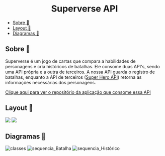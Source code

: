 <h1 align="center">Superverse API</h1>

- [Sobre 📖](#sobre-)
- [Layout 🎨](#layout-)
- [Diagramas 📁](#diagramas-)

<h2>Sobre 📖</h2>

Superverse é um jogo de cartas que compara a habilidades de personagens e cria históricos de batalhas. 
Ele consome duas API's, sendo uma API própria e a outra de terceiros. A nossa API guarda o registro de batalhas,
enquanto a API de terceiros (<a href="https://www.superheroapi.com/" target="_blank">Super Hero API</a>) retorna
as informações necessárias dos personagens.

<a href="https://github.com/Begin-org/superverse" target="_blank">Clique aqui para ver o repositório da aplicação que consome essa API</a>

<h2>Layout 🎨</h2>

<img src="imgs/superverse1.gif"/>

<img src="imgs/superverse2.gif"/>

<h2>Diagramas 📁</h2>

![classes](https://user-images.githubusercontent.com/45825131/123525600-4ecf7280-d6a8-11eb-83fd-1be33bf88d1b.png)
![sequencia_Batalha](https://user-images.githubusercontent.com/45825131/123525598-4aa35500-d6a8-11eb-8fdb-aec39c3891f1.png)
![sequencia_Histórico](https://user-images.githubusercontent.com/45825131/123525599-4b3beb80-d6a8-11eb-85ec-6026ac474487.png)
